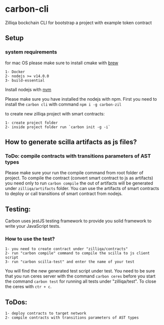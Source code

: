 # carbon-cli

Zilliqa bockchain CLI for bootstrap a project with example token contract

## Setup

### system requirements
    
for mac OS please make sure to install cmake with [brew](https://brew.sh/index_de) 

    1- Docker 
    2- nodejs >= v14.0.0 
    3- build-essential

Install nodejs with [nvm](https://github.com/nvm-sh/nvm)

Please make sure you have installed the nodejs with npm. First you need to install the `carbon cli` with
command `npm i -g carbon-zil`

to create new zilliqa project with smart contracts:

    1- create project folder 
    2- inside project folder run `carbon init -g -i`

## How to generate scilla artifacts as js files?

### ToDo: compile contracts with transitions parameters of AST types

Please make sure your run the compile command from root folder of project. To compile the contract (convert smart
contract to js as artifacts) you need only to run `carbon compile`
the out of artifacts will be generated under `zilliqa/artifacts` folder. You can use the artifacts of smart contracts to deploy
or call transitions of smart contract from nodejs.

## Testing:

Carbon uses jestJS testing framework to provide you solid framework to write your JavaScript tests.

### How to use the test?

    1- you need to create contract under "zilliqa/contracts"
    2- run "carbon compile" command to compile the scilla to js client script 
    3- run "carbon scilla-test" and enter the name of your test

You will find the new generated test script under test. You need to be sure that you run ceres server with the
command `carbon ceres` before you start the command `carbon test` for running all tests under "zilliqa/test". To close
the ceres with `ctr + c`.


## ToDos:
    
    1- deploy contracts to target network
    2- compile contracts with transitions parameters of AST types